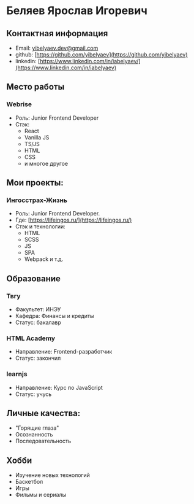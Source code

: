 # Беляев Ярослав Игоревич

## Контактная информация

- Email: yibelyaev.dev@gmail.com
- github: [https://github.com/yibelyaev](https://github.com/yibelyaev)
- linkedin: [https://www.linkedin.com/in/iabelyaev/](https://www.linkedin.com/in/iabelyaev)

## Место работы

### Webrise

- Роль: Junior Frontend Developer
- Стэк:
  - React
  - Vanilla JS
  - TS/JS
  - HTML
  - CSS
  - и многое другое

## Мои проекты:

### Ингосстрах-Жизнь

- Роль: Junior Frontend Developer.
- Где: [https://lifeingos.ru/](https://lifeingos.ru/)
- Стэк и технологии:
  - HTML
  - SCSS
  - JS
  - SPA
  - Webpack
    и т.д.

## Образование

### Твгу

- Факультет: ИНЭУ
- Кафедра: Финансы и кредиты
- Статус: бакалавр

### HTML Academy

- Направление: Frontend-разработчик
- Статус: закончил

### learnjs

- Направление: Курс по JavaScript
- Статус: учусь

## Личные качества:

- "Горящие глаза"
- Осознанность
- Последовательность

## Хобби

- Изучение новых технологий
- Баскетбол
- Игры
- Фильмы и сериалы
